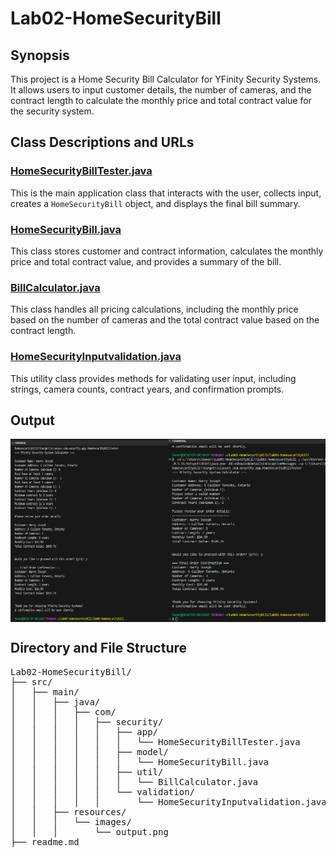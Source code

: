 # Lab02-HomeSecurityBill

## Synopsis
This project is a Home Security Bill Calculator for YFinity Security Systems. It allows users to input customer details, the number of cameras, and the contract length to calculate the monthly price and total contract value for the security system.

## Class Descriptions and URLs

### [HomeSecurityBillTester.java](src/main/java/com/security/app/HomeSecurityBillTester.java)
This is the main application class that interacts with the user, collects input, creates a `HomeSecurityBill` object, and displays the final bill summary.

### [HomeSecurityBill.java](src/main/java/com/security/model/HomeSecurityBill.java)
This class stores customer and contract information, calculates the monthly price and total contract value, and provides a summary of the bill.

### [BillCalculator.java](src/main/java/com/security/util/BillCalculator.java)
This class handles all pricing calculations, including the monthly price based on the number of cameras and the total contract value based on the contract length.

### [HomeSecurityInputvalidation.java](src/main/java/com/security/validation/HomeSecurityInputvalidation.java)
This utility class provides methods for validating user input, including strings, camera counts, contract years, and confirmation prompts.

## Output
<div style="display: flex;">
    <img src="src/main/resources/images/output1.png" alt="output1" style="width: 50%;">
    <img src="src/main/resources/images/output2.png" alt="output2" style="width: 50%;">
</div>

## Directory and File Structure
<pre>
Lab02-HomeSecurityBill/
├── src/
│   ├── main/
│   │   ├── java/
│   │   │   ├── com/
│   │   │   │   ├── security/
│   │   │   │   │   ├── app/
│   │   │   │   │   │   └── HomeSecurityBillTester.java
│   │   │   │   │   ├── model/
│   │   │   │   │   │   └── HomeSecurityBill.java
│   │   │   │   │   ├── util/
│   │   │   │   │   │   └── BillCalculator.java
│   │   │   │   │   └── validation/
│   │   │   │   │       └── HomeSecurityInputvalidation.java
│   │   ├── resources/
│   │   │   └── images/
│   │   │       └── output.png
├── readme.md
</pre>